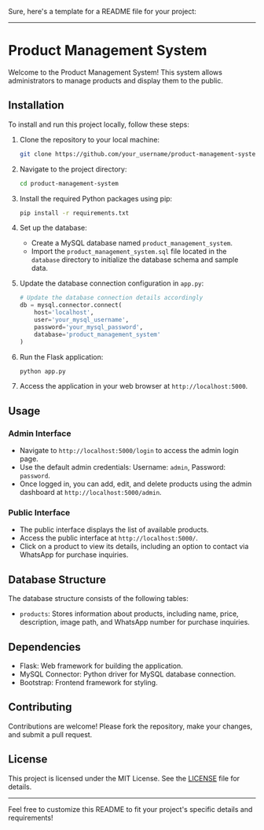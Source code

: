 Sure, here's a template for a README file for your project:

---

# Product Management System

Welcome to the Product Management System! This system allows administrators to manage products and display them to the public.

## Installation

To install and run this project locally, follow these steps:

1. Clone the repository to your local machine:

    ```bash
    git clone https://github.com/your_username/product-management-system.git
    ```

2. Navigate to the project directory:

    ```bash
    cd product-management-system
    ```

3. Install the required Python packages using pip:

    ```bash
    pip install -r requirements.txt
    ```

4. Set up the database:

    - Create a MySQL database named `product_management_system`.
    - Import the `product_management_system.sql` file located in the `database` directory to initialize the database schema and sample data.

5. Update the database connection configuration in `app.py`:

    ```python
    # Update the database connection details accordingly
    db = mysql.connector.connect(
        host='localhost',
        user='your_mysql_username',
        password='your_mysql_password',
        database='product_management_system'
    )
    ```

6. Run the Flask application:

    ```bash
    python app.py
    ```

7. Access the application in your web browser at `http://localhost:5000`.

## Usage

### Admin Interface

- Navigate to `http://localhost:5000/login` to access the admin login page.
- Use the default admin credentials: Username: `admin`, Password: `password`.
- Once logged in, you can add, edit, and delete products using the admin dashboard at `http://localhost:5000/admin`.

### Public Interface

- The public interface displays the list of available products.
- Access the public interface at `http://localhost:5000/`.
- Click on a product to view its details, including an option to contact via WhatsApp for purchase inquiries.

## Database Structure

The database structure consists of the following tables:

- `products`: Stores information about products, including name, price, description, image path, and WhatsApp number for purchase inquiries.

## Dependencies

- Flask: Web framework for building the application.
- MySQL Connector: Python driver for MySQL database connection.
- Bootstrap: Frontend framework for styling.

## Contributing

Contributions are welcome! Please fork the repository, make your changes, and submit a pull request.

## License

This project is licensed under the MIT License. See the [LICENSE](LICENSE) file for details.

---

Feel free to customize this README to fit your project's specific details and requirements!